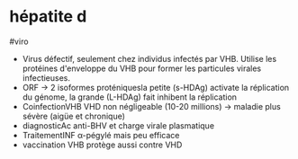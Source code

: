 # hépatite d
#viro 


- Virus défectif, seulement chez individus infectés par VHB.
  Utilise les protéines d'enveloppe du VHB pour former les particules virales infectieuses. 
- ORF -> 2 isoformes proténiquesla petite (s-HDAg) activate la réplication du génome, la grande (L-HDAg) fait inhibent la réplication 
- CoinfectionVHB VHD non négligeable (10-20 millions) -> maladie plus sévère (aigüe et chronique) 
- diagnosticAc anti-BHV et charge virale plasmatique 
- TraitementINF α-pégylé mais peu efficace 
- vaccination VHB protège aussi contre VHD 

